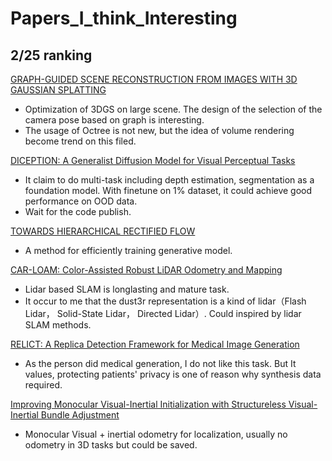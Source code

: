 # Papers_I_think_Interesting


## 2/25 ranking
[GRAPH-GUIDED SCENE RECONSTRUCTION FROM IMAGES WITH 3D GAUSSIAN SPLATTING](https://arxiv.org/pdf/2502.17377)
- Optimization of 3DGS on large scene. The design of the selection of the camera pose based on graph is interesting.
- The usage of Octree is not new, but the idea of volume rendering become trend on this filed.

[DICEPTION: A Generalist Diffusion Model for Visual Perceptual Tasks](https://arxiv.org/pdf/2502.17157)
- It claim to do multi-task including depth estimation, segmentation as a foundation model. With finetune on 1% dataset, it could achieve good performance on OOD data.
- Wait for the code publish.

[TOWARDS HIERARCHICAL RECTIFIED FLOW](https://arxiv.org/pdf/2502.17436)
- A method for efficiently training generative model.

[CAR-LOAM: Color-Assisted Robust LiDAR Odometry and Mapping](https://arxiv.org/pdf/2502.17249)
- Lidar based SLAM is longlasting and mature task.
- It occur to me that the dust3r representation is a kind of lidar（Flash Lidar， Solid-State Lidar， Directed Lidar）. Could inspired by lidar SLAM methods.

[RELICT: A Replica Detection Framework for Medical Image Generation](https://arxiv.org/pdf/2502.17360)
- As the person did medical generation, I do not like this task. But It values, protecting patients' privacy is one of reason why synthesis data required.

[Improving Monocular Visual-Inertial Initialization with Structureless Visual-Inertial Bundle Adjustment](https://arxiv.org/pdf/2502.16598)
- Monocular Visual + inertial odometry for localization, usually no odometry in 3D tasks but could be saved.
